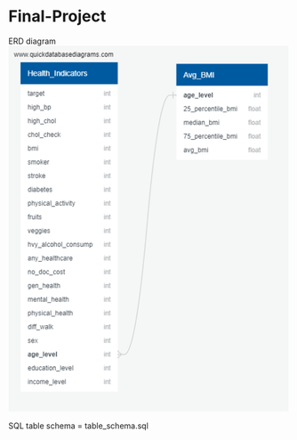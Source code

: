 # Final-Project

ERD diagram
![ERD Diagram](QuickDBD-export.png)

SQL table schema = table_schema.sql